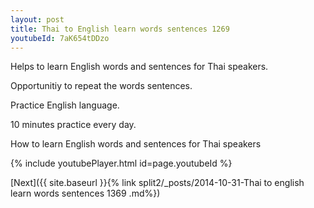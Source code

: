 ```yaml
---
layout: post
title: Thai to English learn words sentences 1269 
youtubeId: 7aK654tDDzo
---
```

 
 
Helps to learn English words and sentences for Thai speakers.

Opportunitiy to repeat the words sentences. 

Practice English language. 
 
10 minutes practice every day. 
 
How to learn English words and sentences for Thai speakers 
 
{% include youtubePlayer.html id=page.youtubeId %}
 
 
[Next]({{ site.baseurl }}{% link  split2/_posts/2014-10-31-Thai to english learn words sentences 1369 .md%})
 
